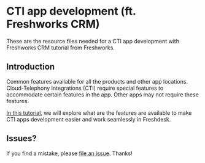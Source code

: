 # CTI app development (ft. Freshworks CRM)

These are the resource files needed for a CTI app development with Freshworks CRM tutorial from Freshworks.

## Introduction

Common features available for all the products and other app locations. Cloud-Telephony Integrations (CTI) require special features to accommodate certain features in the app. Other apps may not require these features.

[In this tutorial](https://developers.freshworks.com/tutorials/codelabs/cti-app-development-with-freshworks-crm), we will explore what are the features are available to make CTI apps development easier and work seamlessly in Freshdesk.

## Issues?

If you find a mistake, please [file an issue](https://github.com/freshworks-developers/cti-tutorial-freshworks-crm/issues/new). Thanks!
